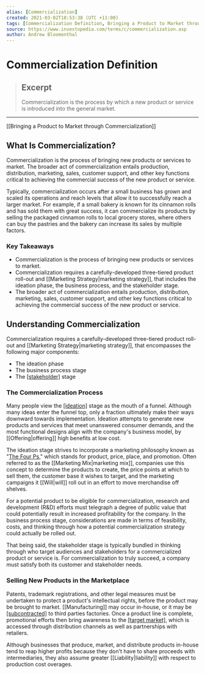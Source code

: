 ```yaml
---
alias: [Commercialization]
created: 2021-03-02T18:53:38 (UTC +11:00)
tags: [Commercialization Definition, Bringing a Product to Market through Commercialization]
source: https://www.investopedia.com/terms/c/commercialization.asp
author: Andrew Bloomenthal
---
```


# Commercialization Definition

> ## Excerpt
> Commercialization is the process by which a new product or service is introduced into the general market.

---

[[Bringing a Product to Market through Commercialization]]
## What Is Commercialization?

Commercialization is the process of bringing new products or services to market. The broader act of commercialization entails production, distribution, marketing, sales, customer support, and other key functions critical to achieving the commercial success of the new product or service.

Typically, commercialization occurs after a small business has grown and scaled its operations and reach levels that allow it to successfully reach a larger market. For example, if a small bakery is known for its cinnamon rolls and has sold them with great success, it can commercialize its products by selling the packaged cinnamon rolls to local grocery stores, where others can buy the pastries and the bakery can increase its sales by multiple factors.

### Key Takeaways

-   Commercialization is the process of bringing new products or services to market.
-   Commercialization requires a carefully-developed three-tiered product roll-out and [[Marketing Strategy|marketing strategy]], that includes the ideation phase, the business process, and the stakeholder stage.
-   The broader act of commercialization entails production, distribution, marketing, sales, customer support, and other key functions critical to achieving the commercial success of the new product or service.

## Understanding Commercialization

Commercialization requires a carefully-developed three-tiered product roll-out and [[Marketing Strategy|marketing strategy]], that encompasses the following major components:

-   The ideation phase
-   The business process stage
-   The [[stakeholder]](https://www.investopedia.com/terms/s/stakeholder.asp) stage

### The Commercialization Process

Many people view the [[ideation]](https://www.investopedia.com/terms/i/ideation.asp) stage as the mouth of a funnel. Although many ideas enter the funnel top, only a fraction ultimately make their ways downward towards implementation. Ideation attempts to generate new products and services that meet unanswered consumer demands, and the most functional designs align with the company's business model, by [[Offering|offering]] high benefits at low cost.

The ideation stage strives to incorporate a marketing philosophy known as "[The Four Ps](https://www.investopedia.com/terms/f/four-ps.asp)," which stands for product, price, place, and promotion. Often referred to as the [[Marketing Mix|marketing mix]], companies use this concept to determine the products to create, the price points at which to sell them, the customer base it wishes to target, and the marketing campaigns it [[Will|will]] roll out in an effort to move merchandise off shelves.

For a potential product to be eligible for commercialization, research and development (R&D) efforts must telegraph a degree of public value that could potentially result in increased profitability for the company. In the business process stage, considerations are made in terms of feasibility, costs, and thinking through how a potential commercialization strategy could actually be rolled out.

That being said, the stakeholder stage is typically bundled in thinking through who target audiences and stakeholders for a commercialized product or service is. For commercialization to truly succeed, a company must satisfy both its customer and stakeholder needs.

### Selling New Products in the Marketplace

Patents, trademark registrations, and other legal measures must be undertaken to protect a product's intellectual rights, before the product may be brought to market. [[Manufacturing]] may occur in-house, or it may be [[subcontracted]](https://www.investopedia.com/terms/s/subcontracting.asp) to third parties factories. Once a product line is complete, promotional efforts then bring awareness to the [[target market]](https://www.investopedia.com/terms/t/target-market.asp), which is accessed through distribution channels as well as partnerships with retailers.

Although businesses that produce, market, and distribute products in-house tend to reap higher profits because they don't have to share proceeds with intermediaries, they also assume greater [[Liability|liability]] with respect to production cost overages.
